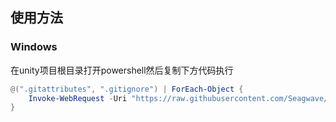 ## 使用方法

### Windows
在unity项目根目录打开powershell然后复制下方代码执行
```powershell
@(".gitattributes", ".gitignore") | ForEach-Object {
    Invoke-WebRequest -Uri "https://raw.githubusercontent.com/Seagwave/unity_git_config_template/master/$_" -OutFile $_
}
```

